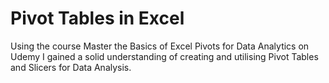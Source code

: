# Pivot Tables in Excel
Using the course Master the Basics of Excel Pivots for Data Analytics on Udemy I gained a solid understanding of creating and utilising Pivot Tables and Slicers for Data Analysis.
